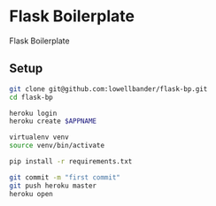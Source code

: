 # Flask Boilerplate

Flask Boilerplate

## Setup

````bash
git clone git@github.com:lowellbander/flask-bp.git
cd flask-bp

heroku login
heroku create $APPNAME

virtualenv venv
source venv/bin/activate

pip install -r requirements.txt

git commit -m "first commit"
git push heroku master
heroku open
````
